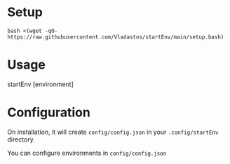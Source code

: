 #  Setup
`bash <(wget -qO- https://raw.githubusercontent.com/Vladastos/startEnv/main/setup.bash)`


# Usage
startEnv [environment]

# Configuration
On installation, it will create `config/config.json` in your `.config/startEnv` directory.

You can configure environments in `config/config.json`